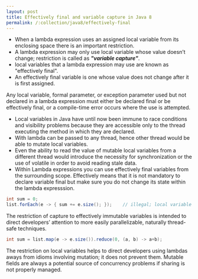 ```yaml
---
layout: post
title: Effectively final and variable capture in Java 8
permalink: /:collection/java8/effectively-final
---
```


* When a lambda expression uses an assigned local variable from its enclosing space there is an important restriction. 
* A lambda expression may only use local variable whose value doesn’t change; restriction is called as ***"variable capture"***.
* local variables that a lambda expression may use are known as "effectively final". 
* An effectively final variable is one whose value does not change after it is first assigned.

Any local variable, formal parameter, or exception parameter used but not declared in a lambda expression must either be declared final or be effectively final, or a compile-time error occurs where the use is attempted.
* Local variables in Java have until now been immune to race conditions and visibility problems because they are accessible only to the thread executing the method in which they are declared. 
* With lambda can be passed to any thread, hence other thread would be able to mutate local variables.
* Even the ability to read the value of mutable local variables from a different thread would introduce the necessity for synchronization or the use of volatile in order to avoid reading stale data.
* Within Lambda expressions you can use effectively final variables from the surrounding scope. Effectively means that it is not mandatory to declare variable final but make sure you do not change its state within the lambda expresssion.

```java
int sum = 0;
list.forEach(e -> { sum += e.size(); });    // illegal; local variable 'sum' is not effectively final
```
The restriction of capture to effectively immutable variables is intended to direct developers’ attention to more easily parallelizable, naturally thread-safe techniques.
```java
int sum = list.map(e -> e.size()).reduce(0, (a, b) -> a+b);
```
The restriction on local variables helps to direct developers using lambdas aways from idioms involving mutation; it does not prevent them. Mutable fields are always a potential source of concurrency problems if sharing is not properly managed.
